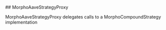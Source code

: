 ﻿﻿## MorphoAaveStrategyProxy

MorphoAaveStrategyProxy delegates calls to a MorphoCompoundStrategy implementation



